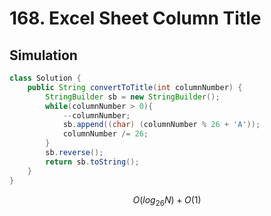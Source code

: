 # 168. Excel Sheet Column Title

## Simulation

```java
class Solution {
    public String convertToTitle(int columnNumber) {
        StringBuilder sb = new StringBuilder();
        while(columnNumber > 0){
            --columnNumber;
            sb.append((char) (columnNumber % 26 + 'A'));
            columnNumber /= 26;
        }
        sb.reverse();
        return sb.toString();
    }
}
```

$$
O(log_{26}N)+O(1)
$$

